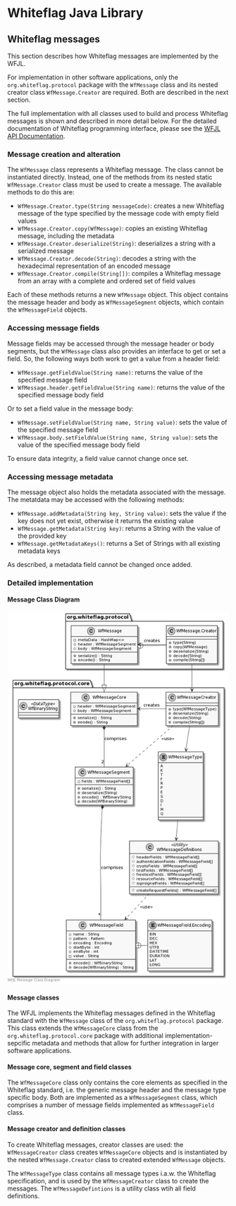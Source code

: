 # Whiteflag Java Library

## Whiteflag messages

This section describes how Whiteflag messages are implemented by the WFJL.

For implementation in other software applications, only the
`org.whiteflag.protocol` package with the `WfMessage` class and its nested
creator class `WfMessage.Creator` are required. Both are described in the next
section.

The full implementation with all classes used to build and process Whiteflag
messages is shown and described in more detail below. For the detailed
documentation of Whiteflag programming interface, please see the
[WFJL API Documentation](../javadoc/index.html).

### Message creation and alteration

The `WfMessage` class represents a Whiteflag message. The class cannot be
instantiated directly. Instead, one of the methods from its nested static
`WfMessage.Creator` class must be used to create a message. The available
methods to do this are:

* `WfMessage.Creator.type(String messageCode)`: creates a new Whiteflag message of the type specified by the message code with empty field values
* `WfMessage.Creator.copy(WfMessage)`: copies an existing Whiteflag message, including the metadata
* `WfMessage.Creator.deserialize(String)`: deserializes a string with a serialized message
* `WfMessage.Creator.decode(String)`: decodes a string with the hexadecimal representation of an encoded message
* `WfMessage.Creator.compile(String[])`: compiles a Whiteflag message from an array with a complete and ordered set of field values

Each of these methods returns a new `WfMessage` object. This object contains
the message header and body as `WfMessageSegment` objects, which contain the
`WfMessageField` objects.

### Accessing message fields

Message fields may be accessed through the message header or body segments, but
the `WfMessage` class also provides an interface to get or set a field. So, the
following ways both work to get a value from a header field:

* `WfMessage.getFieldValue(String name)`: returns the value of the specified message field
* `WfMessage.header.getFieldValue(String name)`: returns the value of the specified message body field

Or to set a field value in the message body:

* `WfMessage.setFieldValue(String name, String value)`: sets the value of the specified message field
* `WfMessage.body.setFieldValue(String name, String value)`: sets the value of the specified message body field

To ensure data integrity, a field value cannot change once set.

### Accessing message metadata

The message object also holds the metadata associated with the message. The
metatdata may be accessed with the following methods:

* `WfMessage.addMetadata(String key, String value)`: sets the value if the key does not yet exist, otherwise it returns the existing value
* `WfMessage.getMetadata(String key)`: returns a String with the value of the provided key
* `WfMessage.getMetadataKeys()`: returns a Set of Strings with all existing metadata keys

As described, a metadata field cannot be changed once added.

### Detailed implementation

#### Message Class Diagram

![WFJL Message Class Diagram](../uml/messages.png)

#### Message classes

The WFJL implements the Whiteflag messages defined in the Whiteflag standard
with the `WfMessage` class of the `org.whiteflag.protocol` package. This class
extends the `WfMessageCore` class from the `org.whiteflag.protocol.core`
package with additional implementation-sepcific metadata and methods that allow
for further integration in larger software applications.

#### Message core, segment and field classes

The `WfMessageCore` class only contains the core elements as specified in the
Whiteflag standard, i.e. the generic message header and the message type
specific body. Both are implemented as a `WfMessageSegment` class, which
comprises a number of message fields implemented as `WfMessageField` class.

#### Message creator and definition classes

To create Whiteflag messages, creator classes are used: the `WfMessageCreator`
class creates `WfMessageCore` objects and is instantiated by the nested
`WfMessage.Creator` class to created extended `WfMessage` objects.

The `WfMessageType` class contains all message types i.a.w. the Whiteflag
specification, and is used by the `WfMessageCreator` class to create the
messages. The `WfMessageDefintions` is a utility class wtih all field
definitions.

